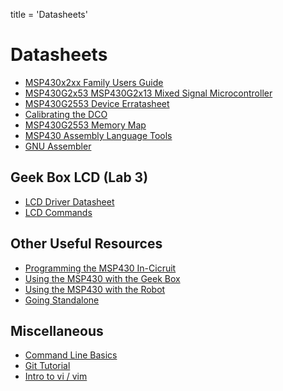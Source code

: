 title = 'Datasheets'

# Datasheets

- [MSP430x2xx Family Users Guide](msp430_msp430x2xx_family_users_guide.pdf)
- [MSP430G2x53 MSP430G2x13 Mixed Signal Microcontroller](msp430g2x53_2x13_mixed_sig_mcu.pdf)
- [MSP430G2553 Device Erratasheet](msp430g2553_device_erratasheet.pdf)
- [Calibrating the DCO](calibrating_the_dco.pdf)
- [MSP430G2553 Memory Map](memory_map.x)
- [MSP430 Assembly Language Tools](msp430_assembly_language_tools.pdf)
- [GNU Assembler](http://tigcc.ticalc.org/doc/gnuasm.html)

## Geek Box LCD (Lab 3)

- [LCD Driver Datasheet](lcd_driver_datasheet.pdf)
- [LCD Commands](lcd_commands.pdf)

## Other Useful Resources

- [Programming the MSP430 In-Cicruit](http://www.youtube.com/watch?v=dL2YPS96L18)
- [Using the MSP430 with the Geek Box](geek_box.html)
- [Using the MSP430 with the Robot](robot.html)
- [Going Standalone](standalone.html)

## Miscellaneous

- [Command Line Basics]()
- [Git Tutorial](/notes/L23/git_tutorial.html)
- [Intro to vi / vim]()
